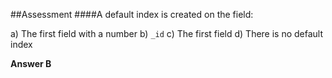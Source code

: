 ##Assessment
####A default index is created on the field:

a) The first field with a number
b) `_id`
c) The first field
d) There is no default index

**Answer B**